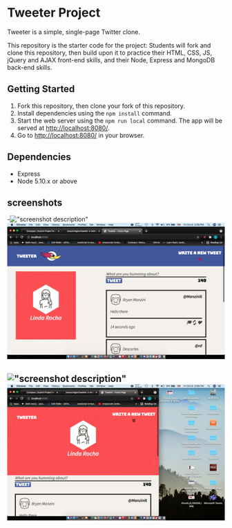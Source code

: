 # Tweeter Project

Tweeter is a simple, single-page Twitter clone.

This repository is the starter code for the project: Students will fork and clone this repository, then build upon it to practice their HTML, CSS, JS, jQuery and AJAX front-end skills, and their Node, Express and MongoDB back-end skills.

## Getting Started

1. Fork this repository, then clone your fork of this repository.
2. Install dependencies using the `npm install` command.
3. Start the web server using the `npm run local` command. The app will be served at <http://localhost:8080/>.
4. Go to <http://localhost:8080/> in your browser.

## Dependencies

- Express
- Node 5.10.x or above

## screenshots

-!["screenshot description"](#)
!["Main Page"](https://github.com/jessonziegler/tweeter/blob/master/docs/Main%20Page.png?raw=true)

!["screenshot description"](#)
!["Main Page At 50% Screen Size"](https://github.com/jessonziegler/tweeter/blob/master/docs/Main%20Page%20At%2050%25%20Screen%20Size.png?raw=true)
-
